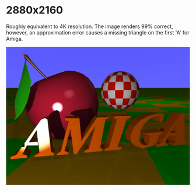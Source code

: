 # 2880x2160

Roughly equivalent to 4K resolution. The image renders 99% correct, however, an approximation error causes a missing triangle on the first 'A' for Amiga.

![Boing at 2880x2160](boing.png)

